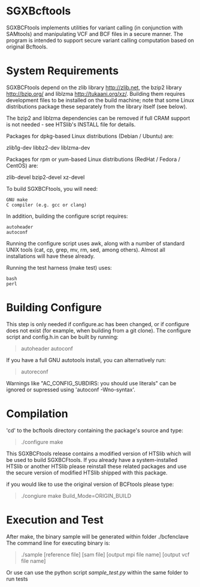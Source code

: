 # SGXBcftools
SGXBCFtools implements utilities for variant calling (in conjunction with
SAMtools) and manipulating VCF and BCF files in a secure manner.  The program 
is intended to support secure variant calling computation based on original
Bcftools.

System Requirements
===================

SGXBCFtools depend on the zlib library <http://zlib.net>, the bzip2
library <http://bzip.org/> and liblzma <http://tukaani.org/xz/>.  Building
them requires development files to be installed on the build machine;
note that some Linux distributions package these separately from the library
itself (see below).

The bzip2 and liblzma dependencies can be removed if full CRAM support
is not needed - see HTSlib's INSTALL file for details.

Packages for dpkg-based Linux distributions (Debian / Ubuntu) are:

  zlib1g-dev
  libbz2-dev
  liblzma-dev

Packages for rpm or yum-based Linux distributions (RedHat / Fedora / CentOS)
are:

  zlib-devel
  bzip2-devel
  xz-devel

To build SGXBCFtools, you will need:

    GNU make
    C compiler (e.g. gcc or clang)

In addition, building the configure script requires:

    autoheader
    autoconf

Running the configure script uses awk, along with a number of
standard UNIX tools (cat, cp, grep, mv, rm, sed, among others).  Almost
all installations will have these already.

Running the test harness (make test) uses:

    bash
    perl

Building Configure
==================

This step is only needed if configure.ac has been changed, or if configure
does not exist (for example, when building from a git clone).  The
configure script and config.h.in can be built by running:

>    autoheader
>    autoconf

If you have a full GNU autotools install, you can alternatively run:

>    autoreconf

Warnings like "AC_CONFIG_SUBDIRS: you should use literals" can be ignored
or supressed using 'autoconf -Wno-syntax'.


Compilation
===========

'cd' to the bcftools directory containing the package's source and type:

>    ./configure
>    make

This SGXBCFtools release contains a modified version of HTSlib which will be 
used to build SGXBCFtools.  If you already have a system-installed HTSlib or another HTSlib
please reinstall these related packages and use the secure version of modified HTSlib shipped 
with this package.

if you would like to use the original version of BCFtools please type:

>    ./congiure 
>    make Build_Mode=ORIGIN_BUILD

Execution and Test
==========

After make, the binary sample will be generated within folder ./bcfenclave
The command line for executing binary is:
>    ./sample [reference file] [sam file] [output mpi file name] [output vcf file name]

Or use can use the python script *sample_test.py* within the same folder to run tests

